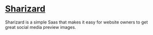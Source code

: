 # [Sharizard](https://sharizard.com)

Sharizard is a simple Saas that makes it easy for website owners to get great social media preview images.
